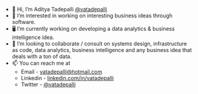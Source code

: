 - 👋 Hi, I’m Aditya Tadepalli [@vatadepalli](https://twitter.com/vatadepalli)
- 👀 I’m interested in working on interesting business ideas through software.
- 🖥️ I’m currently working on developing a data analytics & business intelligence idea.
- 💞️ I’m looking to collaborate / consult on systems design, infrastructure as code, data analytics, business intelligence and any business idea that deals with a ton of data. 
- 📫 You can reach me at
    - Email - vatadepalli@hotmail.com
    - Linkedin - [linkedin.com/in/vatadepalli](https://www.linkedin.com/in/vatadepalli/)
    - Twitter - [@vatadepalli](https://twitter.com/vatadepalli)

<!---
vatadepalli/vatadepalli is a ✨ special ✨ repository because its `README.md` (this file) appears on your GitHub profile.
You can click the Preview link to take a look at your changes.
--->

